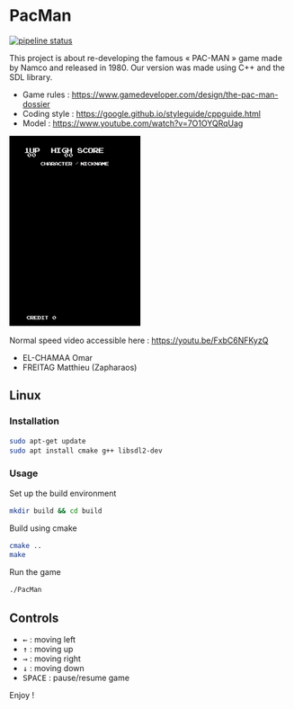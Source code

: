 # PacMan

[![pipeline status](https://git.unistra.fr/chamaael/pec-men/badges/main/pipeline.svg)](https://git.unistra.fr/chamaael/pec-men/-/commits/main)

This project is about re-developing the famous « PAC-MAN » game made by Namco and released in 1980.
Our version was made using C++ and the SDL library.

- Game rules : https://www.gamedeveloper.com/design/the-pac-man-dossier
- Coding style : https://google.github.io/styleguide/cppguide.html
- Model : https://www.youtube.com/watch?v=7O1OYQRqUag

![Our PacMan as GIF](documents/pacman.gif)

Normal speed video accessible here : https://youtu.be/FxbC6NFKyzQ

- EL-CHAMAA Omar
- FREITAG Matthieu (Zapharaos)

## Linux

### Installation

```sh
sudo apt-get update
sudo apt install cmake g++ libsdl2-dev
```

### Usage
Set up the build environment
```sh
mkdir build && cd build
```

Build using cmake
```sh
cmake ..
make
```

Run the game
```sh
./PacMan
```

## Controls

- <kbd>&#8592;</kbd> : moving left
- <kbd>&#8593;</kbd> : moving up
- <kbd>&#8594;</kbd> : moving right
- <kbd>&#8595;</kbd> : moving down
- <kbd>SPACE</kbd> : pause/resume game

Enjoy !
